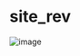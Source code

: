 # site_rev
![image](https://github.com/Raiady/site_rev/assets/83443899/fe3c649d-bb21-4c73-b8cf-f9475dadedae)
